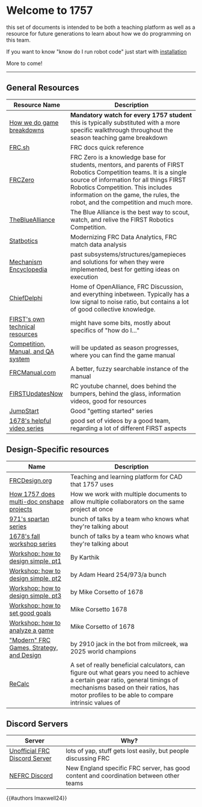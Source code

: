 # Welcome to 1757
this set of documents is intended to be both a teaching platform as well as a resource for future generations to learn about how we do programming on this team.

If you want to know "know do I run robot code" just start with [installation](./installation.md)

More to come! 

---
## General Resources

| Resource Name                                                                                                         | Description                                                                                                                                                                                                                                                                          |
| --------------------------------------------------------------------------------------------------------------------- | ------------------------------------------------------------------------------------------------------------------------------------------------------------------------------------------------------------------------------------------------------------------------------------ |
| [How we do game breakdowns](https://www.youtube.com/watch?v=tNI6Lp_gveY)                                              | **Mandatory watch for every 1757 student** this is typically substituted with a more specific walkthrough throughout the season teaching game breakdown                                                                                                                              |
| [FRC.sh](https://frc.sh/)                                                                                             | FRC docs quick reference                                                                                                                                                                                                                                                             |
| [FRCZero](https://www.frczero.org/)                                                                                   | FRC Zero is a knowledge base for students, mentors, and parents of FIRST Robotics Competition teams. It is a single source of information for all things FIRST Robotics Competition. This includes information on the game, the rules, the robot, and the competition and much more. |
| [TheBlueAlliance](https://www.thebluealliance.com/)                                                                   | The Blue Alliance is the best way to scout, watch, and relive the FIRST Robotics Competition.                                                                                                                                                                                        |
| [Statbotics](https://statbotics.io)                                                                                   | Modernizing FRC Data Analytics, FRC match data analysis                                                                                                                                                                                                                              |
| [Mechanism Encyclopedia](https://www.projectb.net.au/resources/robot-mechanisms/)                                     | past subsystems/structures/gamepieces and solutions for when they were implemented, best for getting ideas on execution                                                                                                                                                              |
| [ChiefDelphi](https://www.chiefdelphi.com/)                                                                           | Home of OpenAlliance, FRC Discussion, and everything inbetween. Typically has a low signal to noise ratio, but contains a lot of good collective knowledge.                                                                                                                          |
| [FIRST's own technical resources](https://www.firstinspires.org/resource-library/frc/technical-resources)             | might have some bits, mostly about specifics of "how do I..."                                                                                                                                                                                                                        |
| [Competition, Manual, and QA system](https://www.firstinspires.org/resource-library/frc/competition-manual-qa-system) | will be updated as season progresses, where you can find the game manual                                                                                                                                                                                                             |
| [FRCManual.com](https://frcmanual.com)                                                                                | A better, fuzzy searchable instance of the manual                                                                                                                                                                                                                                    |
| [FIRSTUpdatesNow](https://www.youtube.com/@FirstUpdatesNow)                                                           | RC youtube channel, does behind the bumpers, behind the glass, information videos, good for resources                                                                                                                                                                                |
| [JumpStart](https://www.youtube.com/channel/UCGv4DAMJLes1UrqcJOZ9sFg)                                                 | Good "getting started" series                                                                                                                                                                                                                                                        |
| [1678's helpful video series](https://www.youtube.com/playlist?list=PLjV4LZ8zmdhcBB_GTszLCioL1bstG7rSB)               | good set of videos by a good team, regarding a lot of different FIRST aspects                                                                                                                                                                                                        |
## Design-Specific resources

| Name                                                                                                | Description                                                                                                                                                                                                                   |
| --------------------------------------------------------------------------------------------------- | ----------------------------------------------------------------------------------------------------------------------------------------------------------------------------------------------------------------------------- |
| [FRCDesign.org](https://frcdesign.org)                                                              | Teaching and learning platform for CAD that 1757 uses                                                                                                                                                                         |
| [How 1757 does multi-doc onshape projects](https://www.youtube.com/watch?v=ilz_nPLf86U)             | How we work with multiple documents to allow multiple collaborators on the same project at once                                                                                                                               |
| [971's spartan series](https://youtube.com/playlist?list=PLk1Mm-3aieXWa0eyDP1_MahuzqhVsDQXd)        | bunch of talks by a team who knows what they're talking about                                                                                                                                                                 |
| [1678's fall workshop series](https://youtube.com/playlist?list=PL6j32uphg3L_U2SboeuWyE4G1SqcDfFJJ) | bunch of talks by a team who knows what they're talking about                                                                                                                                                                 |
| [Workshop: how to design simple, pt1](https://youtu.be/Y9B0Khob0Xk)                                 | By Karthik                                                                                                                                                                                                                    |
| [Workshop: how to design simple, pt2](https://youtu.be/JyPHwNx_KXM)                                 | by Adam Heard 254/973/a bunch                                                                                                                                                                                                 |
| [Workshop: how to design simple, pt3](https://www.youtube.com/watch?v=j-wOaF65cTU)                  | by Mike Corsetto of 1678                                                                                                                                                                                                      |
| [Workshop: how to set good goals](https://www.youtube.com/watch?v=TyBWSDEIuXI)                      | Mike Corsetto 1678                                                                                                                                                                                                            |
| [Workshop: how to analyze a game](https://www.youtube.com/watch?v=T8jixiVZDhQ)                      | Mike Corsetto of 1678                                                                                                                                                                                                         |
| ["Modern" FRC Games, Strategy, and Design](https://www.youtube.com/watch?v=IDsPkpojPqQ)             | by 2910 jack in the bot from milcreek, wa<br>2025 world champions                                                                                                                                                             |
| [ReCalc](https://www.reca.lc/)                                                                      | A set of really beneficial calculators, can figure out what gears you need to achieve a certain gear ratio, general timings of mechanisms based on their ratios, has motor profiles to be able to compare intrinsic values of |

## Discord Servers
| Server                                                  | Why?                                                                                   |
| ------------------------------------------------------- | -------------------------------------------------------------------------------------- |
| [Unofficial FRC Discord Server](https://discord.gg/frc) | lots of yap, stuff gets lost easily, but people discussing FRC                         |
| [NEFRC Discord](https://discord.com/invite/rPHMh4G)     | New England specific FRC server, has good content and coordination between other teams |


{{#authors lmaxwell24}}